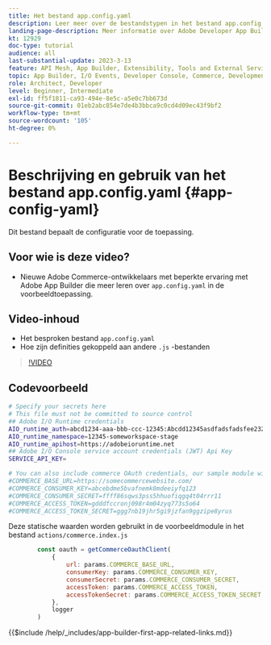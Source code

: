 ```yaml
---
title: Het bestand app.config.yaml
description: Leer meer over de bestandstypen in het bestand app.config.yaml voor deze voorbeeldtoepassing.
landing-page-description: Meer informatie over Adobe Developer App Builder die wordt gebruikt met Adobe Commerce en over welke bestandstypen in app.config.yaml worden weergegeven.
kt: 12929
doc-type: tutorial
audience: all
last-substantial-update: 2023-3-13
feature: API Mesh, App Builder, Extensibility, Tools and External Services, Backend Development
topic: App Builder, I/O Events, Developer Console, Commerce, Development, Integrations
role: Architect, Developer
level: Beginner, Intermediate
exl-id: ff5f1811-ca93-494e-8e5c-a5e0c7bb673d
source-git-commit: 01eb2abc854e7de4b3bbca9c0cd4d09ec43f9bf2
workflow-type: tm+mt
source-wordcount: '105'
ht-degree: 0%

---
```


# Beschrijving en gebruik van het bestand app.config.yaml {#app-config-yaml}

Dit bestand bepaalt de configuratie voor de toepassing.

## Voor wie is deze video?

* Nieuwe Adobe Commerce-ontwikkelaars met beperkte ervaring met Adobe App Builder die meer leren over `app.config.yaml` in de voorbeeldtoepassing.

## Video-inhoud

* Het besproken bestand `app.config.yaml`
* Hoe zijn definities gekoppeld aan andere `.js` -bestanden

>[!VIDEO](https://video.tv.adobe.com/v/3430844?quality=12&learn=on&captions=dut)

## Codevoorbeeld

```bash
# Specify your secrets here
# This file must not be committed to source control
## Adobe I/O Runtime credentials
AIO_runtime_auth=abcd1234-aaa-bbb-ccc-12345:Abcdd12345asdfadsfadsfee2323232323232
AIO_runtime_namespace=12345-someworkspace-stage
AIO_runtime_apihost=https://adobeioruntime.net
## Adobe I/O Console service account credentials (JWT) Api Key
SERVICE_API_KEY=

# You can also include commerce OAuth credentials, our sample module will use the following example credentials:
#COMMERCE_BASE_URL=https://somecommercewebsite.com/
#COMMERCE_CONSUMER_KEY=abcebdme5bvafnemk0mdeeiyfq123
#COMMERCE_CONSUMER_SECRET=ffff86sqws3pss5hhuofiqgq4t04rrr11
#COMMERCE_ACCESS_TOKEN=gdddfccronj098r4m04zyq773s5o64
#COMMERCE_ACCESS_TOKEN_SECRET=ggg7nb19jhr5gi9jzfan9ggzipe8yrus
```

Deze statische waarden worden gebruikt in de voorbeeldmodule in het bestand `actions/commerce.index.js`

```javascript
        const oauth = getCommerceOauthClient(
            {
                url: params.COMMERCE_BASE_URL,
                consumerKey: params.COMMERCE_CONSUMER_KEY,
                consumerSecret: params.COMMERCE_CONSUMER_SECRET,
                accessToken: params.COMMERCE_ACCESS_TOKEN,
                accessTokenSecret: params.COMMERCE_ACCESS_TOKEN_SECRET
            },
            logger
        )
```

{{$include /help/_includes/app-builder-first-app-related-links.md}}
